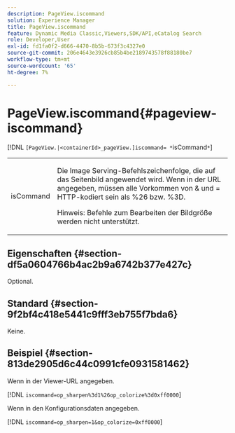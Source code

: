 ```yaml
---
description: PageView.iscommand
solution: Experience Manager
title: PageView.iscommand
feature: Dynamic Media Classic,Viewers,SDK/API,eCatalog Search
role: Developer,User
exl-id: fd1fa0f2-d666-4470-8b5b-673f3c4327e0
source-git-commit: 206e4643e3926cb85b4be2189743578f88180be7
workflow-type: tm+mt
source-wordcount: '65'
ht-degree: 7%

---
```


# PageView.iscommand{#pageview-iscommand}

[!DNL `[PageView.|<containerId>_pageView.]iscommand= *`isCommand`*`]

<table id="table_9E7BB12BF371419F88DD4D24EF04632C"> 
 <tbody> 
  <tr> 
   <td colname="col1"> <p> <span class="codeph"><span class="varname"> isCommand</span></span> </p> </td> 
   <td colname="col2"> <p> Die Image Serving-Befehlszeichenfolge, die auf das Seitenbild angewendet wird. Wenn in der URL angegeben, müssen alle Vorkommen von <span class="codeph"> &amp;</span> und <span class="codeph"> =</span> HTTP-kodiert sein als <span class="codeph"> %26</span> bzw. <span class="codeph"> %3D</span>. </p> <p> <p>Hinweis:  Befehle zum Bearbeiten der Bildgröße werden nicht unterstützt. </p> </p> </td> 
  </tr> 
 </tbody> 
</table>

## Eigenschaften {#section-df5a0604766b4ac2b9a6742b377e427c}

Optional.

## Standard {#section-9f2bf4c418e5441c9fff3eb755f7bda6}

Keine.

## Beispiel {#section-813de2905d6c44c0991cfe0931581462}

Wenn in der Viewer-URL angegeben.

[!DNL `iscommand=op_sharpen%3d1%26op_colorize%3d0xff0000`]

Wenn in den Konfigurationsdaten angegeben.

[!DNL `iscommand=op_sharpen=1&op_colorize=0xff0000`]
